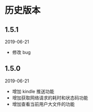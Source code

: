 # 历史版本

## 1.5.1

2019-06-21

- 修改 bug

## 1.5.0

2019-06-21

- 增加 kindle 推送功能
- 增加获取网络请求的耗时和状态码功能
- 增加查看当前用户大文件的功能


